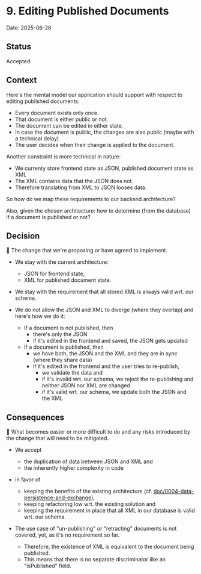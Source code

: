# 9. Editing Published Documents

Date: 2025-06-26

## Status

Accepted

## Context


Here's the mental model our application should support with respect to editing published documents:

- Every document exists only once.
- That document is either public or not.
- The document can be edited in either state.
- In case the document is public, the changes are also public (maybe with a technical delay)
- The user decides when their change is applied to the document.

Another constraint is more technical in nature:

- We currenty store frontend state as JSON, published document state as XML
- The XML contains data that the JSON does not.
- Therefore translating from XML to JSON looses data.

So how do we map these requirements to our backend architecture?

Also, given the chosen architecture: how to determine (from the database) if a document is published or not?

## Decision

🚧 The change that we're proposing or have agreed to implement.

- We stay with the current architecture:

  - JSON for frontend state,
  - XML for published document state.

- We stay with the requirement that all stored XML is always valid wrt. our schema.

- We do not allow the JSON and XML to diverge (where they overlap) and here's how we do it:
  - If a document is not published, then
    - there's only the JSON
    - if it's edited in the frontend and saved, the JSON gets updated
  - If a document is published, then
    - we have both, the JSON and the XML and they are in sync (where they share data)
    - if it's edited in the frontend and the user tries to re-publish,
      - we validate the data and
      - if it's invalid wrt. our schema, we reject the re-publishing and neither JSON nor XML are changed
      - if it's valid wrt. our schema, we update both the JSON and the XML

## Consequences

🚧 What becomes easier or more difficult to do and any risks introduced by the change that will need to be mitigated.

- We accept

  - the duplication of data between JSON and XML and
  - the inherently higher complexity in code

- in favor of

  - keeping the benefits of the existing architecture (cf. [doc/0004-data-persistence-and-exchange](./0004-data-persistence-and-exchange.md)),
  - keeping refactoring low wrt. the existing solution and
  - keeping the requirement in place that all XML in our database is valid wrt. our schema.

- The use case of "un-publishing" or "retracting" documents is not covered, yet, as it's no requirement so far.

  - Therefore, the existence of XML is equivalent to the document being published. 
  - This means that there is no separate discriminator like an "isPublished" field.
